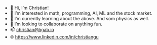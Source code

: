 - 👋 Hi, I’m Christian!
- 👀 I’m interested in math, programming, AI, ML and the stock market. 
- 🌱 I’m currently learning about the above. And som physics as well. 
- 💞️ I’m looking to collaborate on anything fun. 
- 📫 christian@hgab.io
- 🌐 https://www.linkedin.com/in/christiangu

<!---
chrgu102/chrgu102 is a ✨ special ✨ repository because its `README.md` (this file) appears on your GitHub profile.
You can click the Preview link to take a look at your changes.
--->
